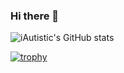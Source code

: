 ### Hi there 👋

![iAutistic's GitHub stats](https://github-readme-stats.vercel.app/api?username=iAutistic&show_icons=true&theme=radical)


[![trophy](https://github-profile-trophy.vercel.app/?username=iAutistic&theme=onedark)](https://github.com/ryo-ma/github-profile-trophy)

<!--
**iAutistic/iAutistic** is a ✨ _special_ ✨ repository because its `README.md` (this file) appears on your GitHub profile.

Here are some ideas to get you started:


- 🔭 I’m currently working on ...
- 🌱 I’m currently learning ...
- 👯 I’m looking to collaborate on ...
- 🤔 I’m looking for help with ...
- 💬 Ask me about ...
- 📫 How to reach me: ...
- 😄 Pronouns: ...
- ⚡ Fun fact: ...
-->
